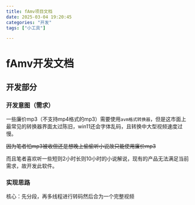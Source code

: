 ```yaml
---
title: fAmv项目文档
date: 2025-03-04 19:20:45
categories: "开发"
tags: ["小工具"]

---
```


# fAmv开发文档

## 开发部分

### 开发意图（需求）

一些廉价mp3（不支持mp4格式的mp3）需要使用`avm格式转换器`，但是这市面上最常见的转换器界面太过陈旧，win11还会字体乱码，且转换中大型视频速度过慢。

~~因为笔者怕mp3被收但还是想晚上偷偷听小说故只能使用廉价mp3~~

而且笔者喜欢听一些短则2小时长则10小时的小说解说，现有的产品无法满足当前需求，故开发此软件。

### 实现思路

核心：先分段，再多线程进行转码然后合为一个完整视频

